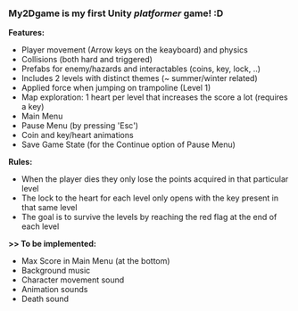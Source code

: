 <h3>My2Dgame is my first Unity <i>platformer</i> game! :D</h3>

<strong>Features:</strong>
- Player movement (Arrow keys on the keayboard) and physics
- Collisions (both hard and triggered)
- Prefabs for enemy/hazards and interactables (coins, key, lock, ..)
- Includes 2 levels with distinct themes (~ summer/winter related)
- Applied force when jumping on trampoline (Level 1)
- Map exploration: 1 heart per level that increases the score a lot (requires a key)
- Main Menu
- Pause Menu (by pressing 'Esc')
- Coin and key/heart animations
- Save Game State (for the Continue option of Pause Menu)


<strong>Rules:</strong>
- When the player dies they only lose the points acquired in that particular level
- The lock to the heart for each level only opens with the key present in that same level
- The goal is to survive the levels by reaching the red flag at the end of each level



<strong>>> To be implemented:</strong>
- Max Score in Main Menu (at the bottom)
- Background music
- Character movement sound
- Animation sounds
- Death sound

